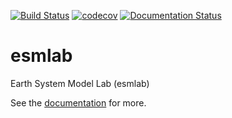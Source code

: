 [![Build Status](https://travis-ci.org/NCAR/esmlab.svg?branch=master)](https://travis-ci.org/NCAR/esmlab)
[![codecov](https://codecov.io/gh/NCAR/esmlab/branch/master/graph/badge.svg)](https://codecov.io/gh/NCAR/esmlab)
[![Documentation Status](https://readthedocs.org/projects/esmlab/badge/?version=latest)](https://esmlab.readthedocs.io/en/latest/?badge=latest)
# esmlab
Earth System Model Lab (esmlab) 

See the [documentation](https://esmlab.readthedocs.io/en/latest/) for more.
